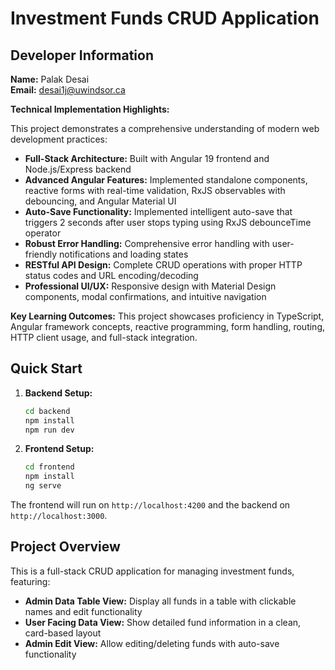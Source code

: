 # Investment Funds CRUD Application

## Developer Information

**Name:** Palak Desai  
**Email:** desai1j@uwindsor.ca  

**Technical Implementation Highlights:**

This project demonstrates a comprehensive understanding of modern web development practices:

- **Full-Stack Architecture:** Built with Angular 19 frontend and Node.js/Express backend
- **Advanced Angular Features:** Implemented standalone components, reactive forms with real-time validation, RxJS observables with debouncing, and Angular Material UI
- **Auto-Save Functionality:** Implemented intelligent auto-save that triggers 2 seconds after user stops typing using RxJS debounceTime operator
- **Robust Error Handling:** Comprehensive error handling with user-friendly notifications and loading states
- **RESTful API Design:** Complete CRUD operations with proper HTTP status codes and URL encoding/decoding
- **Professional UI/UX:** Responsive design with Material Design components, modal confirmations, and intuitive navigation

**Key Learning Outcomes:** This project showcases proficiency in TypeScript, Angular framework concepts, reactive programming, form handling, routing, HTTP client usage, and full-stack integration.

## Quick Start

1. **Backend Setup:**
   ```bash
   cd backend
   npm install
   npm run dev
   ```

2. **Frontend Setup:**
   ```bash
   cd frontend
   npm install
   ng serve
   ```

The frontend will run on `http://localhost:4200` and the backend on `http://localhost:3000`.

## Project Overview

This is a full-stack CRUD application for managing investment funds, featuring:

- **Admin Data Table View:** Display all funds in a table with clickable names and edit functionality
- **User Facing Data View:** Show detailed fund information in a clean, card-based layout  
- **Admin Edit View:** Allow editing/deleting funds with auto-save functionality




